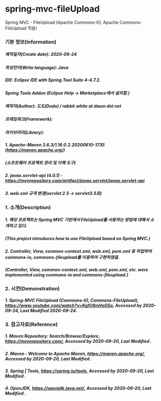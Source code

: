 # spring-mvc-fileUpload
Spring MVC - FileUpload (Apache Commons-IO, Apache Commons-FileUpload 적용)

### 기본 정보(Information)
##### 제작일자(Create date): 2020-09-24
##### 작성언어(Write language): Java
##### IDE: Eclipse IDE with Spring Tool Suite 4-4.7.2.
##### Spring Tools Addon (Eclipse Help -> Marketplace에서 설치함.)
##### 제작자(Author): 도도(Dodo) / rabbit.white at daum dot net
##### 프레임워크(Framework): 
##### 라이브러리(Library): 
##### 1. Apache-Maven 3.6.3/1.16.0.2.20200610-1735 (https://maven.apache.org/)
##### (소프트웨어 프로젝트 관리 및 이해 도구)
##### 2. javax.servlet-api (4.0.1) - https://mvnrepository.com/artifact/javax.servlet/javax.servlet-api
##### 3. web.xml 규격 변경(servlet 2.5 -> servlet3.5로)

### 1. 소개(Description)
##### 1. 해당 프로젝트는 Spring MVC 기반에서 FileUpload를 사용하는 방법에 대해서 소개하고 있다.
##### (This project introduces how to use FileUpload based on Spring MVC.)
##### 2. Controller, View, common-context.xml, web.xml, pom.xml 등 작업하여 commons-io, commons-fileupload를 이용하여 구현하였음.
##### (Controller, View, common-context.xml, web.xml, pom.xml, etc. were implemented using commons-io and commons-fileupload.)

### 2. 시연(Demonstration)
##### 1. Spring-MVC FileUpload (Commons-IO, Commons-FileUpload), https://www.youtube.com/watch?v=KgfU9mVsGSo, Accessed by 2020-09-24, Last Modified 2020-09-24.

### 3. 참고자료(Reference)
##### 1. Maven Repository: Search/Browse/Explore, https://mvnrepository.com/, Accessed by 2020-09-20, Last Modified .
##### 2. Maven - Welcome to Apache Maven, https://maven.apache.org/, Accessed by 2020-09-20, Last Modified .
##### 3. Spring | Tools, https://spring.io/tools, Accessed by 2020-09-20, Last Modified .
##### 4. OpenJDK, https://openjdk.java.net/, Accessed by 2020-09-20, Last Modified .
